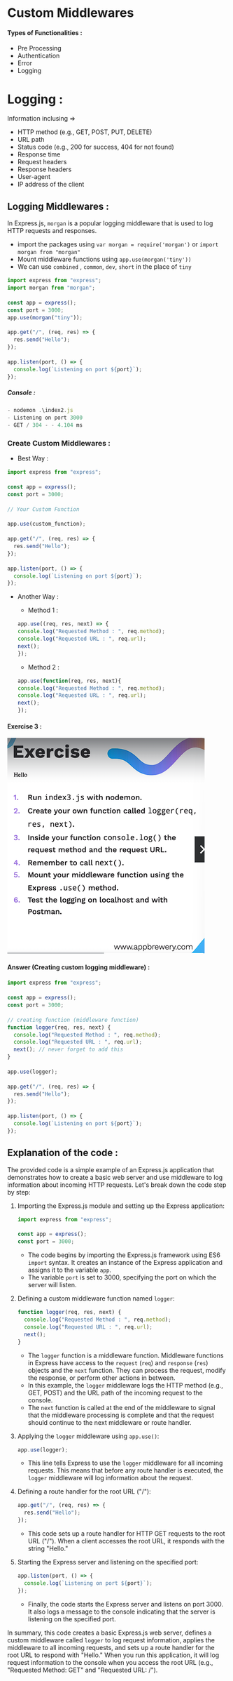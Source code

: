 # Custom Middlewares

#### Types of Functionalities :

- Pre Processing
- Authentication
- Error
- Logging

# Logging :

Information inclusing =>

- HTTP method (e.g., GET, POST, PUT, DELETE)
- URL path
- Status code (e.g., 200 for success, 404 for not found)
- Response time
- Request headers
- Response headers
- User-agent
- IP address of the client

## Logging Middlewares :

In Express.js, `morgan` is a popular logging middleware that is used to log HTTP requests and responses.

- import the packages using `var morgan = require('morgan')` or `import morgan from "morgan"`
- Mount middleware functions using `app.use(morgan('tiny'))`
- We can use `combined` , `common`, `dev`, `short` in the place of `tiny`

```javascript
import express from "express";
import morgan from "morgan";

const app = express();
const port = 3000;
app.use(morgan("tiny"));

app.get("/", (req, res) => {
  res.send("Hello");
});

app.listen(port, () => {
  console.log(`Listening on port ${port}`);
});
```

##### Console :

```javascript
- nodemon .\index2.js
- Listening on port 3000
- GET / 304 - - 4.104 ms
```

### Create Custom Middlewares :

- Best Way :

```javascript
import express from "express";

const app = express();
const port = 3000;

// Your Custom Function

app.use(custom_function);

app.get("/", (req, res) => {
  res.send("Hello");
});

app.listen(port, () => {
  console.log(`Listening on port ${port}`);
});
```
- Another Way : 

    - Method 1 :
  ```javascript
  app.use((req, res, next) => {
  console.log("Requested Method : ", req.method);
  console.log("Requested URL : ", req.url);
  next();
  });
  ```
  - Method 2 :
  ```javascript
  app.use(function(req, res, next){
  console.log("Requested Method : ", req.method);
  console.log("Requested URL : ", req.url);
  next();
  });
  ```


#### Exercise 3 :

![Alt text](<Screenshot 2023-10-28 001558.png>)

#### Answer (Creating custom logging middleware) :

```javascript
import express from "express";

const app = express();
const port = 3000;

// creating function (middleware function)
function logger(req, res, next) {
  console.log("Requested Method : ", req.method);
  console.log("Requested URL : ", req.url);
  next(); // never forget to add this
}

app.use(logger);

app.get("/", (req, res) => {
  res.send("Hello");
});

app.listen(port, () => {
  console.log(`Listening on port ${port}`);
});
```

## Explanation of the code :

The provided code is a simple example of an Express.js application that demonstrates how to create a basic web server and use middleware to log information about incoming HTTP requests. Let's break down the code step by step:

1. Importing the Express.js module and setting up the Express application:

   ```javascript
   import express from "express";

   const app = express();
   const port = 3000;
   ```

   - The code begins by importing the Express.js framework using ES6 `import` syntax. It creates an instance of the Express application and assigns it to the variable `app`.
   - The variable `port` is set to 3000, specifying the port on which the server will listen.

2. Defining a custom middleware function named `logger`:

   ```javascript
   function logger(req, res, next) {
     console.log("Requested Method : ", req.method);
     console.log("Requested URL : ", req.url);
     next();
   }
   ```

   - The `logger` function is a middleware function. Middleware functions in Express have access to the `request` (`req`) and `response` (`res`) objects and the `next` function. They can process the request, modify the response, or perform other actions in between.
   - In this example, the `logger` middleware logs the HTTP method (e.g., GET, POST) and the URL path of the incoming request to the console.
   - The `next` function is called at the end of the middleware to signal that the middleware processing is complete and that the request should continue to the next middleware or route handler.

3. Applying the `logger` middleware using `app.use()`:

   ```javascript
   app.use(logger);
   ```

   - This line tells Express to use the `logger` middleware for all incoming requests. This means that before any route handler is executed, the `logger` middleware will log information about the request.

4. Defining a route handler for the root URL ("/"):

   ```javascript
   app.get("/", (req, res) => {
     res.send("Hello");
   });
   ```

   - This code sets up a route handler for HTTP GET requests to the root URL ("/"). When a client accesses the root URL, it responds with the string "Hello."

5. Starting the Express server and listening on the specified port:

   ```javascript
   app.listen(port, () => {
     console.log(`Listening on port ${port}`);
   });
   ```

   - Finally, the code starts the Express server and listens on port 3000. It also logs a message to the console indicating that the server is listening on the specified port.

In summary, this code creates a basic Express.js web server, defines a custom middleware called `logger` to log request information, applies the middleware to all incoming requests, and sets up a route handler for the root URL to respond with "Hello." When you run this application, it will log request information to the console when you access the root URL (e.g., "Requested Method: GET" and "Requested URL: /").
